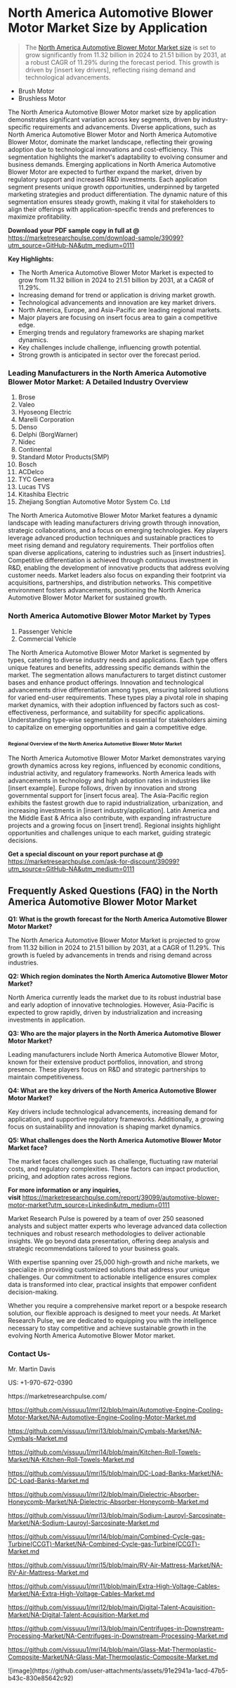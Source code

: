 <h1>North America Automotive Blower Motor Market&nbsp;Size by Application</h1><blockquote><p>The <a href="https://marketresearchpulse.com/download-sample/39099?utm_source=GitHub-NA&amp;utm_medium=0111">North America Automotive Blower Motor Market size</a> is set to grow significantly from 11.32 billion in 2024 to 21.51 billion by 2031, at a robust CAGR of 11.29% during the forecast period. This growth is driven by [insert key drivers], reflecting rising demand and technological advancements.</p></blockquote><ul><li>Brush Motor <li> Brushless Motor</li></ul><p>The North America Automotive Blower Motor market size by application demonstrates significant variation across key segments, driven by industry-specific requirements and advancements. Diverse applications, such as North America Automotive Blower Motor and North America Automotive Blower Motor, dominate the market landscape, reflecting their growing adoption due to technological innovations and cost-efficiency. This segmentation highlights the market's adaptability to evolving consumer and business demands. Emerging applications in North America Automotive Blower Motor are expected to further expand the market, driven by regulatory support and increased R&D investments. Each application segment presents unique growth opportunities, underpinned by targeted marketing strategies and product differentiation. The dynamic nature of this segmentation ensures steady growth, making it vital for stakeholders to align their offerings with application-specific trends and preferences to maximize profitability.</p><p><strong>Download your PDF sample copy in full at @ </strong><a href="https://marketresearchpulse.com/download-sample/39099?utm_source=GitHub-NA&amp;utm_medium=0111">https://marketresearchpulse.com/download-sample/39099?utm_source=GitHub-NA&amp;utm_medium=0111</a></p><p><strong>Key Highlights: </strong></p><ul><li>The North America Automotive Blower Motor Market is expected to grow from 11.32 billion in 2024 to 21.51 billion by 2031, at a CAGR of 11.29%.</li><li>Increasing demand for trend or application is driving market growth.</li><li>Technological advancements and innovation are key market drivers.</li><li>North America, Europe, and Asia-Pacific are leading regional markets.</li><li>Major players are focusing on insert focus area to gain a competitive edge.</li><li>Emerging trends and regulatory frameworks are shaping market dynamics.</li><li>Key challenges include challenge, influencing growth potential.</li><li>Strong growth is anticipated in sector over the forecast period.</li></ul><h3>Leading Manufacturers in the North America Automotive Blower Motor Market: A Detailed Industry Overview</h3><ol><li>Brose</li><li>Valeo</li><li>Hyoseong Electric</li><li>Marelli Corporation</li><li>Denso</li><li>Delphi (BorgWarner)</li><li>Nidec</li><li>Continental</li><li>Standard Motor Products(SMP)</li><li>Bosch</li><li>ACDelco</li><li>TYC Genera</li><li>Lucas TVS</li><li>Kitashiba Electric</li><li>Zhejiang Songtian Automotive Motor System Co. Ltd</li></ol><div class="flex max-w-full flex-col flex-grow"><div class="min-h-8 text-message flex w-full flex-col items-end gap-2 whitespace-normal break-words [.text-message+&amp;]:mt-5" dir="auto" data-message-author-role="assistant" data-message-id="fd8432e4-4910-450d-b182-61b7bfb0a01f" data-message-model-slug="gpt-4o"><div class="flex w-full flex-col gap-1 empty:hidden first:pt-[3px]"><div class="markdown prose w-full break-words dark:prose-invert light"><p>The North America Automotive Blower Motor Market features a dynamic landscape with leading manufacturers driving growth through innovation, strategic collaborations, and a focus on emerging technologies. Key players leverage advanced production techniques and sustainable practices to meet rising demand and regulatory requirements. Their portfolios often span diverse applications, catering to industries such as [insert industries]. Competitive differentiation is achieved through continuous investment in R&amp;D, enabling the development of innovative products that address evolving customer needs. Market leaders also focus on expanding their footprint via acquisitions, partnerships, and distribution networks. This competitive environment fosters advancements, positioning the North America Automotive Blower Motor Market for sustained growth.</p></div></div></div></div><h3>North America Automotive Blower Motor Market by Types</h3><ol><li>Passenger Vehicle <li> Commercial Vehicle</li></ol><div class="flex max-w-full flex-col flex-grow"><div class="min-h-8 text-message flex w-full flex-col items-end gap-2 whitespace-normal break-words [.text-message+&amp;]:mt-5" dir="auto" data-message-author-role="assistant" data-message-id="084470be-0bb7-4664-bddf-5156b4f41249" data-message-model-slug="gpt-4o-mini"><div class="flex w-full flex-col gap-1 empty:hidden first:pt-[3px]"><div class="markdown prose w-full break-words dark:prose-invert light"><p>The North America Automotive Blower Motor Market is segmented by types, catering to diverse industry needs and applications. Each type offers unique features and benefits, addressing specific demands within the market. The segmentation allows manufacturers to target distinct customer bases and enhance product offerings. Innovation and technological advancements drive differentiation among types, ensuring tailored solutions for varied end-user requirements. These types play a pivotal role in shaping market dynamics, with their adoption influenced by factors such as cost-effectiveness, performance, and suitability for specific applications. Understanding type-wise segmentation is essential for stakeholders aiming to capitalize on emerging opportunities and gain a competitive edge.</p></div></div></div></div><h3><span style="font-size: 11px;">Regional Overview of the North America Automotive Blower Motor Market</span></h3><div class="flex max-w-full flex-col flex-grow"><div class="min-h-8 text-message flex w-full flex-col items-end gap-2 whitespace-normal break-words [.text-message+&amp;]:mt-5" dir="auto" data-message-author-role="assistant" data-message-id="e9038762-ce64-4e30-91c9-9bd413514231" data-message-model-slug="gpt-4o-mini"><div class="flex w-full flex-col gap-1 empty:hidden first:pt-[3px]"><div class="markdown prose w-full break-words dark:prose-invert light"><p>The North America Automotive Blower Motor Market demonstrates varying growth dynamics across key regions, influenced by economic conditions, industrial activity, and regulatory frameworks. North America leads with advancements in technology and high adoption rates in industries like [insert example]. Europe follows, driven by innovation and strong governmental support for [insert focus area]. The Asia-Pacific region exhibits the fastest growth due to rapid industrialization, urbanization, and increasing investments in [insert industry/application]. Latin America and the Middle East &amp; Africa also contribute, with expanding infrastructure projects and a growing focus on [insert trend]. Regional insights highlight opportunities and challenges unique to each market, guiding strategic decisions.</p></div></div></div></div><p><strong>Get a special discount on your report purchase at @ </strong><a href="https://marketresearchpulse.com/ask-for-discount/39099?utm_source=GitHub-NA&amp;utm_medium=0111">https://marketresearchpulse.com/ask-for-discount/39099?utm_source=GitHub-NA&amp;utm_medium=0111</a></p><h2>Frequently Asked Questions (FAQ) in the North America Automotive Blower Motor Market</h2><p><strong>Q1: What is the growth forecast for the North America Automotive Blower Motor Market?</strong></p><p>The North America Automotive Blower Motor Market is projected to grow from 11.32 billion in 2024 to 21.51 billion by 2031, at a CAGR of 11.29%. This growth is fueled by advancements in trends and rising demand across industries.</p><p><strong>Q2: Which region dominates the North America Automotive Blower Motor Market?</strong></p><p>North America currently leads the market due to its robust industrial base and early adoption of innovative technologies. However, Asia-Pacific is expected to grow rapidly, driven by industrialization and increasing investments in application.</p><p><strong>Q3: Who are the major players in the North America Automotive Blower Motor Market?</strong></p><p>Leading manufacturers include North America Automotive Blower Motor, known for their extensive product portfolios, innovation, and strong presence. These players focus on R&amp;D and strategic partnerships to maintain competitiveness.</p><p><strong>Q4: What are the key drivers of the North America Automotive Blower Motor Market?</strong></p><p>Key drivers include technological advancements, increasing demand for application, and supportive regulatory frameworks. Additionally, a growing focus on sustainability and innovation is shaping market dynamics.</p><p><strong>Q5: What challenges does the North America Automotive Blower Motor Market face?</strong></p><p>The market faces challenges such as challenge, fluctuating raw material costs, and regulatory complexities. These factors can impact production, pricing, and adoption rates across regions.</p><p><strong>For more information or any inquiries, visit&nbsp;</strong><a href="https://marketresearchpulse.com/report/39099/automotive-blower-motor-market?utm_source=Linkedin&utm_medium=0111">https://marketresearchpulse.com/report/39099/automotive-blower-motor-market?utm_source=Linkedin&utm_medium=0111</a></p><p>Market Research Pulse is powered by a team of over 250 seasoned analysts and subject matter experts who leverage advanced data collection techniques and robust research methodologies to deliver actionable insights. We go beyond data presentation, offering deep analysis and strategic recommendations tailored to your business goals.</p><p>With expertise spanning over 25,000 high-growth and niche markets, we specialize in providing customized solutions that address your unique challenges. Our commitment to actionable intelligence ensures complex data is transformed into clear, practical insights that empower confident decision-making.</p><p>Whether you require a comprehensive market report or a bespoke research solution, our flexible approach is designed to meet your needs. At Market Research Pulse, we are dedicated to equipping you with the intelligence necessary to stay competitive and achieve sustainable growth in the evolving North America Automotive Blower Motor market.</p><h3><strong>Contact Us-</strong></h3><p>Mr. Martin Davis</p><p>US: +1-970-672-0390</p><p>https://marketresearchpulse.com/</p><p><a href="https://github.com/vissuuu1/mri12/blob/main/Automotive-Engine-Cooling-Motor-Market/NA-Automotive-Engine-Cooling-Motor-Market.md">https://github.com/vissuuu1/mri12/blob/main/Automotive-Engine-Cooling-Motor-Market/NA-Automotive-Engine-Cooling-Motor-Market.md</a></p><p><a href="https://github.com/vissuuu1/mri13/blob/main/Cymbals-Market/NA-Cymbals-Market.md">https://github.com/vissuuu1/mri13/blob/main/Cymbals-Market/NA-Cymbals-Market.md</a></p><p><a href="https://github.com/vissuuu1/mri14/blob/main/Kitchen-Roll-Towels-Market/NA-Kitchen-Roll-Towels-Market.md">https://github.com/vissuuu1/mri14/blob/main/Kitchen-Roll-Towels-Market/NA-Kitchen-Roll-Towels-Market.md</a></p><p><a href="https://github.com/vissuuu1/mri15/blob/main/DC-Load-Banks-Market/NA-DC-Load-Banks-Market.md">https://github.com/vissuuu1/mri15/blob/main/DC-Load-Banks-Market/NA-DC-Load-Banks-Market.md</a></p><p><a href="https://github.com/vissuuu1/mri12/blob/main/Dielectric-Absorber-Honeycomb-Market/NA-Dielectric-Absorber-Honeycomb-Market.md">https://github.com/vissuuu1/mri12/blob/main/Dielectric-Absorber-Honeycomb-Market/NA-Dielectric-Absorber-Honeycomb-Market.md</a></p><p><a href="https://github.com/vissuuu1/mri13/blob/main/Sodium-Lauroyl-Sarcosinate-Market/NA-Sodium-Lauroyl-Sarcosinate-Market.md">https://github.com/vissuuu1/mri13/blob/main/Sodium-Lauroyl-Sarcosinate-Market/NA-Sodium-Lauroyl-Sarcosinate-Market.md</a></p><p><a href="https://github.com/vissuuu1/mri14/blob/main/Combined-Cycle-gas-Turbine(CCGT)-Market/NA-Combined-Cycle-gas-Turbine(CCGT)-Market.md">https://github.com/vissuuu1/mri14/blob/main/Combined-Cycle-gas-Turbine(CCGT)-Market/NA-Combined-Cycle-gas-Turbine(CCGT)-Market.md</a></p><p><a href="https://github.com/vissuuu1/mri15/blob/main/RV-Air-Mattress-Market/NA-RV-Air-Mattress-Market.md">https://github.com/vissuuu1/mri15/blob/main/RV-Air-Mattress-Market/NA-RV-Air-Mattress-Market.md</a></p><p><a href="https://github.com/vissuuu1/mri11/blob/main/Extra-High-Voltage-Cables-Market/NA-Extra-High-Voltage-Cables-Market.md">https://github.com/vissuuu1/mri11/blob/main/Extra-High-Voltage-Cables-Market/NA-Extra-High-Voltage-Cables-Market.md</a></p><p><a href="https://github.com/vissuuu1/mri12/blob/main/Digital-Talent-Acquisition-Market/NA-Digital-Talent-Acquisition-Market.md">https://github.com/vissuuu1/mri12/blob/main/Digital-Talent-Acquisition-Market/NA-Digital-Talent-Acquisition-Market.md</a></p><p><a href="https://github.com/vissuuu1/mri13/blob/main/Centrifuges-in-Downstream-Processing-Market/NA-Centrifuges-in-Downstream-Processing-Market.md">https://github.com/vissuuu1/mri13/blob/main/Centrifuges-in-Downstream-Processing-Market/NA-Centrifuges-in-Downstream-Processing-Market.md</a></p><p><a href="https://github.com/vissuuu1/mri14/blob/main/Glass-Mat-Thermoplastic-Composite-Market/NA-Glass-Mat-Thermoplastic-Composite-Market.md">https://github.com/vissuuu1/mri14/blob/main/Glass-Mat-Thermoplastic-Composite-Market/NA-Glass-Mat-Thermoplastic-Composite-Market.md</a></p>
![image](https://github.com/user-attachments/assets/91e2941a-1acd-47b5-b43c-830e85642c92)

